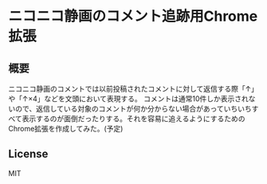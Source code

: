 ニコニコ静画のコメント追跡用Chrome拡張
========================

概要
-----
ニコニコ静画のコメントでは以前投稿されたコメントに対して返信する際「↑」や「↑×4」などを文頭において表現する。
コメントは通常10件しか表示されないので、返信している対象のコメントが何か分からない場合があっていちいちすべて表示するのが面倒だったりする。それを容易に追えるようにするためのChrome拡張を作成してみた。(予定)


License
-----------------------------------

MIT
